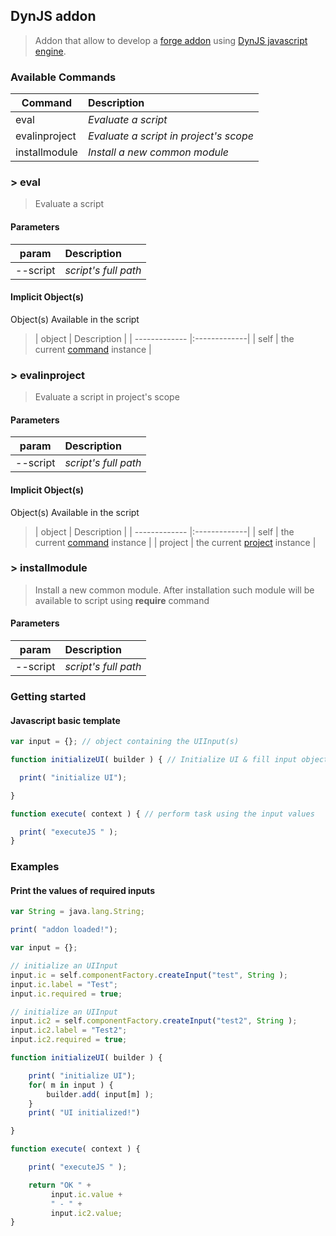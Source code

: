 ## DynJS addon

> Addon that allow to develop a [forge addon](http://forge.jboss.org/addons) using [DynJS javascript engine](http://dynjs.org/).

### Available Commands

| Command       | Description  |
| ------------- |:-------------|
| eval          | *Evaluate a script* |
| evalinproject | *Evaluate a script in project's scope* |  
| installmodule | *Install a new common module* |

### > eval
>  Evaluate a script
#### Parameters
| param        | Description |
| ------------- |:-------------|
| --script      | *script's full path* |
#### Implicit Object(s)
Object(s) Available in the script

>| object        | Description |
| ------------- |:-------------|
| self          | the current [command](src/main/java/org/bsc/commands/Eval.java) instance |


### > evalinproject
>  Evaluate a script in project's scope
#### Parameters
| param        | Description |
| ------------- |:-------------|
| --script      | *script's full path* |
#### Implicit Object(s)
Object(s) Available in the script

>| object       | Description |
| ------------- |:-------------|
| self          | the current [command](src/main/java/org/bsc/commands/EvalInProject.java) instance |
| project       | the current [project](http://docs.jboss.org/forge/javadoc/2.6.1-SNAPSHOT/) instance |

### > installmodule
>  Install a new common module. After installation such module will be available to script using **require** command
#### Parameters
| param        | Description |
| ------------- |:-------------|
| --script      | *script's full path* |

### Getting started

#### Javascript basic template
```javascript
var input = {}; // object containing the UIInput(s)

function initializeUI( builder ) { // Initialize UI & fill input object

  print( "initialize UI");

}

function execute( context ) { // perform task using the input values

  print( "executeJS " );
}

```

### Examples

#### Print the values of required inputs
```javascript
var String = java.lang.String;

print( "addon loaded!");

var input = {};

// initialize an UIInput
input.ic = self.componentFactory.createInput("test", String );
input.ic.label = "Test";
input.ic.required = true;

// initialize an UIInput
input.ic2 = self.componentFactory.createInput("test2", String );
input.ic2.label = "Test2";
input.ic2.required = true;

function initializeUI( builder ) {

	print( "initialize UI");
	for( m in input ) {
		builder.add( input[m] );
	}
	print( "UI initialized!")

}

function execute( context ) {

	print( "executeJS " );

	return "OK " +  
         input.ic.value +
         " - " +
         input.ic2.value;
}
```
